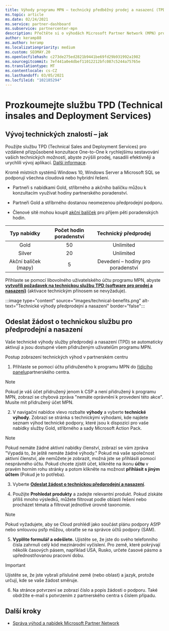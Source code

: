 ```yaml
---
title: Výhody programu MPN – technický předběžný prodej a nasazení (TPD)
ms.topic: article
ms.date: 02/24/2021
ms.service: partner-dashboard
ms.subservice: partnercenter-mpn
description: Přečtěte si o výhodách Microsoft Partner Network (MPN) pro technické služby před prodejem a nasazením (TPD).
author: keramp88
ms.author: keramp
ms.localizationpriority: medium
ms.custom: SEOMAY.20
ms.openlocfilehash: c273de275ed2821b9441be69fd29b931992a1982
ms.sourcegitcommit: 7ef441a0e4dbef11012212bfc087c5244a75765e
ms.translationtype: MT
ms.contentlocale: cs-CZ
ms.lasthandoff: 03/05/2021
ms.locfileid: "102185294"
---
```

# <a name="explore-technical-presales-and-deployment-services-tpd"></a>Prozkoumejte službu TPD (Technical insales and Deployment Services) 

## <a name="develop-your-technical-know-how"></a>Vývoj technických znalostí – jak

Použijte službu TPD (Technical Sales and Deployment Services) pro vzdálené přizpůsobené konzultace One-to-One k rychlejšímu sestavování vašich technických možností, abyste zvýšili prodej, nasadili efektivněji a urychlili vývoj aplikací. [Další informace](https://aka.ms/TPD).

Kromě místních systémů Windows 10, Windows Server a Microsoft SQL se podporují všechna cloudová nebo hybridní řešení. 

-   Partneři s nabídkami Gold, stříbrného a akčního balíčku můžou k konzultacím využívat hodiny partnerského poradenství. 

-   Partneři Gold a stříbrného dostanou neomezenou předprodejní podporu. 

-   Členové sítě mohou koupit [akční balíček](https://partner.microsoft.com/membership/action-pack) pro příjem pěti poradenských hodin.  


|     Typ nabídky    | Počet hodin poradenství |   Technický předprodej   |   |   |
|:-----------------:|:------------------------:|:----------------------:|:-:|:-:|
|        Gold       |            50            |        Unlimited       |   |   |
|       Silver      |            20            |        Unlimited       |   |   |
| Akční balíček (mapy) |             5            | Devedení – hodiny pro poradenství |   |   |

Přihlaste se pomocí libovolného uživatelského účtu programu MPN, abyste **[vytvořili požadavek na technickou službu TPD (software pro prodej a nasazení)](https://partner.microsoft.com/dashboard/mpn/membership/benefits/technical/createadvisoryhours-servicerequest)** (aktivace technickým přínosem se nevyžaduje).

  :::image type="content" source="images/technical-benefits.png" alt-text="Technické výhody předprodejní a nasazení" border="false":::

## <a name="submit-a-technical-presales-and-deployment-services-request"></a>Odeslat žádost o technickou službu pro předprodejní a nasazení 

Vaše technické výhody služby předprodeji a nasazení (TPD) se automaticky aktivují a jsou dostupné všem přidruženým uživatelům programu MPN. 

Postup zobrazení technických výhod v partnerském centru

1. Přihlaste se pomocí účtu přidruženého k programu MPN do [řídicího panelu](https://partner.microsoft.com/dashboard)partnerského centra. 

>[!NOTE]
>Pokud je váš účet přidružený jenom k CSP a není přidružený k programu MPN, zobrazí se chybová zpráva "nemáte oprávnění k provedení této akce". Musíte mít přidružený účet MPN.

2. V navigační nabídce vlevo rozbalte **výhody** a vyberte **technické výhody**. Zobrazí se stránka s technickými výhodami, kde najdete seznam výhod technické podpory, které jsou k dispozici pro vaše nabídky služby Gold, stříbrného a sady Microsoft Action Pack. 

>[!NOTE]
>Pokud nemáte žádné aktivní nabídky členství, zobrazí se vám zpráva "Vypadá to, že ještě nemáte žádné výhody." Pokud má vaše společnost aktivní členství, ale nemůžete je zobrazit, možná jste se přihlásili pomocí nesprávného účtu. Pokud chcete zjistit účet, klikněte na ikonu **účtu** v pravém horním rohu stránky a potom klikněte na možnost **přihlásit s jiným účtem** (Pokud je to potřeba).

3. Vyberte **[Odeslat žádost o technickou předprodejní a nasazení](https://partner.microsoft.com/dashboard/mpn/membership/benefits/technical/createadvisoryhours-servicerequest)**.

4. Použijte **Prohledat produkty** a zadejte relevantní produkt. Pokud získáte příliš mnoho výsledků, můžete filtrovat podle oblasti řešení nebo procházet témata a filtrovat jednotlivé úrovně taxonomie.

> [!NOTE]
> Pokud vyžadujete, aby se Cloud prohlédl jako součást plánu podpory ASfP nebo smlouvou psfp můžou, obraťte se na správce účtů podpory (SAM).

5. **Vyplňte formulář a odešlete.** Ujistěte se, že jste do svého telefonního čísla zahrnuli celý kód mezinárodní vyčíslení. Pro země, které pokrývají několik časových pásem, například USA, Rusko, určete časové pásmo a upřednostňovanou pracovní dobu.

> [!IMPORTANT]
> Ujistěte se, že jste vybrali příslušné země (nebo oblast) a jazyk, protože určují, kde se vaše žádost směruje.

6. Na stránce potvrzení se zobrazí číslo a popis žádosti o podporu. Také obdržíte e-mail s potvrzením z partnerského centra s číslem případu.



## <a name="next-steps"></a>Další kroky

- [Správa výhod a nabídek Microsoft Partner Network](manage-your-partner-network-benefits.md)
